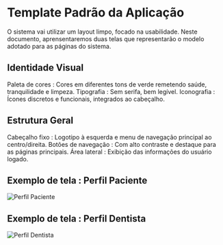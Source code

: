 # Template Padrão da Aplicação

O sistema vai utilizar um layout limpo, focado na usabilidade. Neste documento, aprensentaremos duas telas que representarão o modelo adotado para as páginas do sistema.

## Identidade Visual

Paleta de cores : Cores em diferentes tons de verde remetendo saúde, tranquilidade e limpeza.
Tipografia : Sem serifa, bem legível.
Iconografia : Ícones discretos e funcionais, integrados ao cabeçalho.

## Estrutura Geral

Cabeçalho fixo : Logotipo à esquerda e menu de navegação principal ao centro/direita.
Botões de navegação : Com alto contraste e destaque para as páginas principais.
Área lateral : Exibição das informações do usuário logado.

## Exemplo de tela : Perfil Paciente 

<img src="https://github.com/user-attachments/assets/51a018d9-36b3-4b2a-88c3-7e215be7db8f" alt="Perfil Paciente"/>

## Exemplo de tela : Perfil Dentista 

<img src="https://github.com/user-attachments/assets/78b12f14-4f33-4d64-8272-1e3fcf947a28" alt="Perfil Dentista"/>





